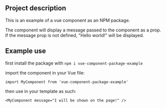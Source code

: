 ## Project description

This is an example of a vue component as an NPM package.

The component will display a message passed to the component as a prop. If the message prop is not defined, "Hello world!" will be displayed.

## Example use

first install the package with ``npm i vue-component-package-example``

import the component in your Vue file:

``import MyComponent from 'vue-component-package-example'``

then use in your template as such:

``<MyComponent message="I will be shown on the page!" />``
